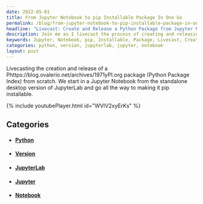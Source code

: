 ```yaml
---
date: 2022-05-01
title: From Jupyter Notebook to pip Installable Package In One Go
permalink: /blog/from-jupyter-notebook-to-pip-installable-package-in-one-go/
headline: "Livecast: Create and Release a Python Package from Jupyter Notebook to pip Installable Package Now!"
description: Join me as I livecast the process of creating and releasing a Python package from a Jupyter Notebook. I'll be using the desktop version of JupyterLab and taking you through every step of the process. Don't miss out - tune in now!
keywords: Jupyter, Notebook, pip, Installable, Package, Livecast, Creating, Releasing, Python, Desktop, Version, JupyterLab, Step, Process, Standalone
categories: python, version, jupyterlab, jupyter, notebook
layout: post
---
```


Livecasting the creation and release of a Phttps://blog.ovalerio.net/archives/1971yPI.org package (Python Package
Index) from scratch. We start in a Jupyter Notebook from the standalone desktop
version of JupyterLab and go all the way to making it pip installable.

{% include youtubePlayer.html id="WVIV2xyErKs" %}


## Categories

<ul>
<li><h4><a href='/python/'>Python</a></h4></li>
<li><h4><a href='/version/'>Version</a></h4></li>
<li><h4><a href='/jupyterlab/'>JupyterLab</a></h4></li>
<li><h4><a href='/jupyter/'>Jupyter</a></h4></li>
<li><h4><a href='/notebook/'>Notebook</a></h4></li></ul>